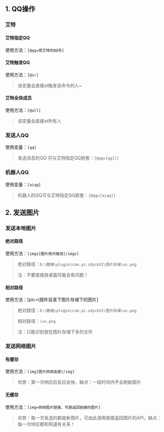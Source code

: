 ## 1. QQ操作

### 艾特

#### 艾特指定QQ

使用方法：`[@qq=想艾特的QQ号]`

#### 艾特触发QQ

使用方法：`[@sr]`

> 该变量会直接at触发该命令的人~

#### 艾特全体成员

使用方法：`[@all]`

> 该变量会直接at所有人

### 发送人QQ

使用变量：`[qq]`

> 发送消息的QQ 可与艾特指定QQ嵌套：`[@qq=[qq]]]`

### 机器人QQ

使用变量：`[aiqq]`

> 机器人的QQ可与艾特指定QQ嵌套：`[@qq=[aiqq]]`

## 2. 发送图片

### 发送本地图片

#### 绝对路径

使用方法：`[imgs]图片绝对路径[/imgs]`

> 绝对路径：`D:\酷喵\plugin\com.yz.zdyckV2\图片存储\xx.png` 
>
> 注：不要直接放桌面可能会有问题！

#### 相对路径

使用方法：[pic=\插件目录下图片存储下的图片]

> 绝对路径：`D:\酷喵\plugin\com.yz.zdyckV2\图片存储\xx.png` 
>
> 相对路径：`\xx.png`
>
> 注：只能识别放在图片存储下多的文件

### 发送网络图片

#### 有缓存

使用方法：`[img]图片网络连接[/img]`

> 优势：第一次响应后反应会快，缺点：一段时间内不会刷新图片

#### 无缓存

使用方法：`[img=网络图片链接，可是返回链接的图片]`

>   优势：每一次发送的都是新图片，可由此调用直接返回图片的API，缺点：每一次响应都和网速有关系！

